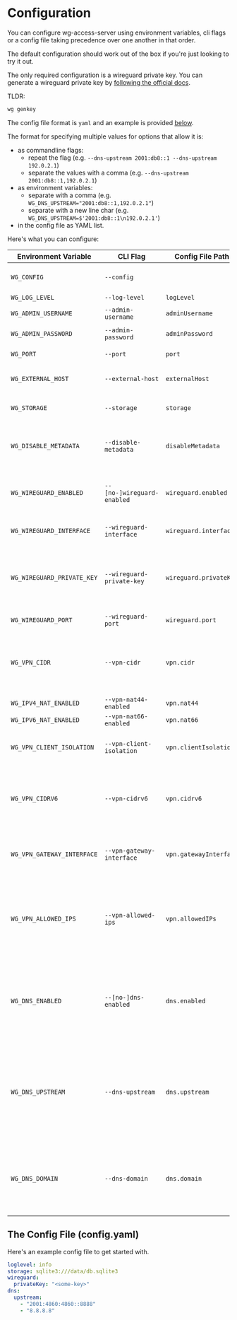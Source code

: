 # Configuration

You can configure wg-access-server using environment variables, cli flags or a config file
taking precedence over one another in that order.

The default configuration should work out of the box if you're just looking to try it out.

The only required configuration is a wireguard private key.
You can generate a wireguard private key by [following the official docs](https://www.wireguard.com/quickstart/#key-generation).

TLDR:

```bash
wg genkey
```

The config file format is `yaml` and an example is provided [below](#the-config-file-configyaml).

The format for specifying multiple values for options that allow it is:
* as commandline flags:
  * repeat the flag (e.g. `--dns-upstream 2001:db8::1 --dns-upstream 192.0.2.1`)
  * separate the values with a comma (e.g. `--dns-upstream 2001:db8::1,192.0.2.1`)
* as environment variables:
  * separate with a comma (e.g. `WG_DNS_UPSTREAM="2001:db8::1,192.0.2.1"`)
  * separate with a new line char (e.g. `WG_DNS_UPSTREAM=$'2001:db8::1\n192.0.2.1'`)
* in the config file as YAML list.

Here's what you can configure:

| Environment Variable       | CLI Flag                   | Config File Path       | Required | Default (docker)                             | Description                                                                                                                                                                        |
|----------------------------|----------------------------|------------------------|----------|----------------------------------------------|------------------------------------------------------------------------------------------------------------------------------------------------------------------------------------|
| `WG_CONFIG`                | `--config`                 |                        |          |                                              | The path to a wg-access-server config.yaml file                                                                                                                                    |
| `WG_LOG_LEVEL`             | `--log-level`              | `logLevel`             |          | `info`                                       | The global log level                                                                                                                                                               |
| `WG_ADMIN_USERNAME`        | `--admin-username`         | `adminUsername`        |          | `admin`                                      | The admin account username                                                                                                                                                         |
| `WG_ADMIN_PASSWORD`        | `--admin-password`         | `adminPassword`        | Yes      |                                              | The admin account password                                                                                                                                                         |
| `WG_PORT`                  | `--port`                   | `port`                 |          | `8000`                                       | The port the web ui will listen on (http)                                                                                                                                          |
| `WG_EXTERNAL_HOST`         | `--external-host`          | `externalHost`         |          |                                              | The external domain for the server (e.g. www.mydomain.com)                                                                                                                         |
| `WG_STORAGE`               | `--storage`                | `storage`              |          | `sqlite3:///data/db.sqlite3`                 | A storage backend connection string. See [storage docs](./3-storage.md)                                                                                                            |
| `WG_DISABLE_METADATA`      | `--disable-metadata`       | `disableMetadata`      |          | `false`                                      | Turn off collection of device metadata logging. Includes last handshake time and RX/TX bytes only.                                                                                 |
| `WG_WIREGUARD_ENABLED`     | `--[no-]wireguard-enabled` | `wireguard.enabled`    |          | `true`                                       | Enable/disable the wireguard server. Useful for development on non-linux machines.                                                                                                 |
| `WG_WIREGUARD_INTERFACE`   | `--wireguard-interface`    | `wireguard.interface`  |          | `wg0`                                        | The wireguard network interface name                                                                                                                                               |
| `WG_WIREGUARD_PRIVATE_KEY` | `--wireguard-private-key`  | `wireguard.privateKey` | Yes      |                                              | The wireguard private key. This value is required and must be stable. If this value changes all devices must re-register.                                                          |
| `WG_WIREGUARD_PORT`        | `--wireguard-port`         | `wireguard.port`       |          | `51820`                                      | The wireguard server port (udp)                                                                                                                                                    |
| `WG_VPN_CIDR`              | `--vpn-cidr`               | `vpn.cidr`             |          | `10.44.0.0/24`                               | The VPN IPv4 network range. VPN clients will be assigned IP addresses in this range. Set to `0` to disable IPv4.                                                                   |
| `WG_IPV4_NAT_ENABLED`      | `--vpn-nat44-enabled`      | `vpn.nat44`            |          | `true`                                       | Disables NAT for IPv4                                                                                                                                                              |
| `WG_IPV6_NAT_ENABLED`      | `--vpn-nat66-enabled`      | `vpn.nat66`            |          | `true`                                       | Disables NAT for IPv6                                                                                                                                                              |
| `WG_VPN_CLIENT_ISOLATION`  | `--vpn-client-isolation`   | `vpn.clientIsolation`  |          | `false`                                      | BLock or allow traffic between client devices (client isolation)                                                                                                                   |
| `WG_VPN_CIDRV6`            | `--vpn-cidrv6`             | `vpn.cidrv6`           |          | `fd48:4c4:7aa9::/64`                         | The VPN IPv6 network range. VPN clients will be assigned IP addresses in this range. Set to `0` to disable IPv6.                                                                   |
| `WG_VPN_GATEWAY_INTERFACE` | `--vpn-gateway-interface`  | `vpn.gatewayInterface` |          | _default gateway interface (e.g. eth0)_      | The VPN gateway interface. VPN client traffic will be forwarded to this interface.                                                                                                 |
| `WG_VPN_ALLOWED_IPS`       | `--vpn-allowed-ips`        | `vpn.allowedIPs`       |          | `0.0.0.0/0, ::/0`                            | Allowed IPs that clients may route through this VPN. This will be set in the client's WireGuard connection file and routing is also enforced by the server using iptables.         |
| `WG_DNS_ENABLED`           | `--[no-]dns-enabled`       | `dns.enabled`          |          | `true`                                       | Enable/disable the embedded DNS proxy server. This is enabled by default and allows VPN clients to avoid DNS leaks by sending all DNS requests to wg-access-server itself.         |
| `WG_DNS_UPSTREAM`          | `--dns-upstream`           | `dns.upstream`         |          | _resolvconf autodetection or Cloudflare DNS_ | The upstream DNS servers to proxy DNS requests to. By default the host machine's resolveconf configuration is used to find its upstream DNS server, with a fallback to Cloudflare. |
| `WG_DNS_DOMAIN`            | `--dns-domain`             | `dns.domain`           |          |                                              | A domain to serve configured devices authoritatively. Queries for names in the format <device>.<user>.<domain> will be answered with the device's IP addresses.                    |

## The Config File (config.yaml)

Here's an example config file to get started with.

```yaml
loglevel: info
storage: sqlite3:///data/db.sqlite3
wireguard:
  privateKey: "<some-key>"
dns:
  upstream:
    - "2001:4860:4860::8888"
    - "8.8.8.8"
```
